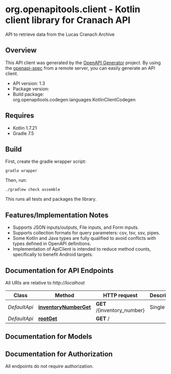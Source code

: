 # org.openapitools.client - Kotlin client library for Cranach API

API to retrieve data from the Lucas Cranach Archive


## Overview
This API client was generated by the [OpenAPI Generator](https://openapi-generator.tech) project.  By using the [openapi-spec](https://github.com/OAI/OpenAPI-Specification) from a remote server, you can easily generate an API client.

- API version: 1.3
- Package version: 
- Build package: org.openapitools.codegen.languages.KotlinClientCodegen

## Requires

* Kotlin 1.7.21
* Gradle 7.5

## Build

First, create the gradle wrapper script:

```
gradle wrapper
```

Then, run:

```
./gradlew check assemble
```

This runs all tests and packages the library.

## Features/Implementation Notes

* Supports JSON inputs/outputs, File inputs, and Form inputs.
* Supports collection formats for query parameters: csv, tsv, ssv, pipes.
* Some Kotlin and Java types are fully qualified to avoid conflicts with types defined in OpenAPI definitions.
* Implementation of ApiClient is intended to reduce method counts, specifically to benefit Android targets.

<a name="documentation-for-api-endpoints"></a>
## Documentation for API Endpoints

All URIs are relative to *http://localhost*

Class | Method | HTTP request | Description
------------ | ------------- | ------------- | -------------
*DefaultApi* | [**inventoryNumberGet**](docs/DefaultApi.md#inventorynumberget) | **GET** /{inventory_number} | Single item
*DefaultApi* | [**rootGet**](docs/DefaultApi.md#rootget) | **GET** / | 


<a name="documentation-for-models"></a>
## Documentation for Models



<a name="documentation-for-authorization"></a>
## Documentation for Authorization

All endpoints do not require authorization.
